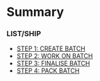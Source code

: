# Summary

### LIST/SHIP
* [STEP 1: CREATE BATCH](README.md#step1)
* [STEP 2: WORK ON BATCH](README.md#step2)
* [STEP 3: FINALISE BATCH](README.md#step3)
* [STEP 4: PACK BATCH](README.md#step4)
